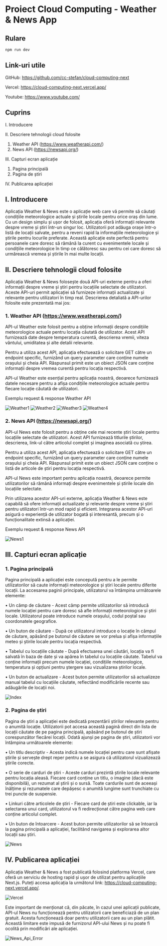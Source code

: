# Proiect Cloud Computing - Weather & News App

## Rulare

```bash
npm run dev
```

## Link-uri utile

GitHub: https://github.com/cc-stefan/cloud-computing-next

Vercel: https://cloud-computing-next.vercel.app/

Youtube: https://www.youtube.com/

## Cuprins

I. Introducere

II. Descriere tehnologii cloud folosite
1. Weather API (https://www.weatherapi.com/)
2. News API (https://newsapi.org/)

III. Capturi ecran aplicație
1. Pagina principală
2. Pagina de știri

IV. Publicarea aplicației

## I. Introducere

Aplicația Weather & News este o aplicație web care vă permite să căutați condițiile meteorologice actuale și știrile locale pentru orice oraș din lume. Cu un design simplu și ușor de folosit, aplicația oferă informații relevante despre vreme și știri într-un singur loc. 	Utilizatorii pot adăuga orașe într-o listă de locații salvate, pentru a reveni rapid la informațiile meteorologice și știrile pentru locurile preferate. Această aplicație este perfectă pentru persoanele care doresc să rămână la curent cu evenimentele locale și condițiile meteorologice în timp ce călătoresc sau pentru cei care doresc să urmărească vremea și știrile în mai multe locații.

## II. Descriere tehnologii cloud folosite

Aplicația Weather & News folosește două API-uri externe pentru a oferi informații despre vreme și știri pentru locațiile selectate de utilizatori. Aceste API-uri permit aplicației să furnizeze informații actualizate și relevante pentru utilizatori în timp real. Descrierea detaliată a API-urilor folosite este prezentată mai jos:

### 1. Weather API (https://www.weatherapi.com/)

API-ul Weather este folosit pentru a obține informații despre condițiile meteorologice actuale pentru locația căutată de utilizator. Acest API furnizează date despre temperatura curentă, descrierea vremii, viteza vântului, umiditatea și alte detalii relevante.

Pentru a utiliza acest API, aplicația efectuează o solicitare GET către un endpoint specific, furnizând un query parameter care conține numele orașului și cheia API. Răspunsul primit este un obiect JSON care conține informații despre vremea curentă pentru locația respectivă.

API-ul Weather este esențial pentru aplicația noastră, deoarece furnizează datele necesare pentru a afișa condițiile meteorologice actuale pentru fiecare locație căutată de utilizatori.

Exemplu request & response Weather API

![Weather1](public/weather1.png)
![Weather2](public/weather2.png)
![Weather3](public/weather3.png)
![Weather4](public/weather4.png)

### 2. News API (https://newsapi.org/)

API-ul News este folosit pentru a obține cele mai recente știri locale pentru locațiile selectate de utilizatori. Acest API furnizează titlurile știrilor, descrierea, link-ul către articolul complet și imaginea asociată cu știrea.

Pentru a utiliza acest API, aplicația efectuează o solicitare GET către un endpoint specific, furnizând un query parameter care conține numele orașului și cheia API. Răspunsul primit este un obiect JSON care conține o listă de articole de știri pentru locația respectivă.

API-ul News este important pentru aplicația noastră, deoarece permite utilizatorilor să rămână informați despre evenimentele și știrile locale din locațiile selectate.

Prin utilizarea acestor API-uri externe, aplicația Weather & News este capabilă să ofere informații actualizate și relevante despre vreme și știri pentru utilizatori într-un mod rapid și eficient. Integrarea acestor API-uri asigură o experiență de utilizator bogată și interesantă, precum și o funcționalitate extinsă a aplicației.

Exemplu request & response News API

![News1](public/news1.png)

## III. Capturi ecran aplicație

### 1. Pagina principală

Pagina principală a aplicației este concepută pentru a le permite utilizatorilor să caute informații meteorologice și știri locale pentru diferite locații. La accesarea paginii principale, utilizatorul va întâmpina următoarele elemente:

•	Un câmp de căutare - Acest câmp permite utilizatorilor să introducă numele locației pentru care doresc să afle informații meteorologice și știri locale. Utilizatorul poate introduce numele orașului, codul poștal sau coordonatele geografice.

•	Un buton de căutare - După ce utilizatorul introduce o locație în câmpul de căutare, apăsând pe butonul de căutare se vor prelua și afișa informațiile meteo și știrile locale pentru locația respectivă.

•	Tabelul cu locațiile căutate - După efectuarea unei căutări, locația va fi salvată în baza de date și va apărea în tabelul cu locațiile căutate. Tabelul va conține informații precum numele locației, condițiile meteorologice, temperatura și opțiuni pentru ștergere sau vizualizarea știrilor locale.

•	Un buton de actualizare - Acest buton permite utilizatorilor să actualizeze manual tabelul cu locațiile căutate, reflectând modificările recente sau adăugările de locații noi.

![Index](public/index.png)

### 2. Pagina de știri

   Pagina de știri a aplicației este dedicată prezentării știrilor relevante pentru o anumită locație. Utilizatorii pot accesa această pagină direct din lista de locații căutate de pe pagina principală, apăsând pe butonul de știri corespunzător fiecărei locații. Odată ajunși pe pagina de știri, utilizatorii vor întâmpina următoarele elemente:

•	Un titlu descriptiv - Acesta indică numele locației pentru care sunt afișate știrile și servește drept reper pentru a se asigura că utilizatorul vizualizează știrile corecte.

•	O serie de carduri de știri - Aceste carduri prezintă știrile locale relevante pentru locația aleasă. Fiecare card conține un titlu, o imagine (dacă este disponibilă), un rezumat al știrii și o sursă. Toate cardurile sunt de aceeași înălțime și rezumatele care depășesc o anumită lungime sunt trunchiate cu trei puncte de suspensie.

•	Linkuri către articolele de știri - Fiecare card de știri este clickable, iar la selectarea unui card, utilizatorul va fi redirecționat către pagina web care conține articolul complet.

•	Un buton de întoarcere - Acest buton permite utilizatorilor să se întoarcă la pagina principală a aplicației, facilitând navigarea și explorarea altor locații sau știri.

![News](public/news.png)

## IV. Publicarea aplicației

Aplicația Weather & News a fost publicată folosind platforma Vercel, care oferă un serviciu de hosting rapid și ușor de utilizat pentru aplicațiile Next.js. Puteți accesa aplicația la următorul link: https://cloud-computing-next.vercel.app/.

![Vercel](public/vercel.png)

Este important de menționat că, din păcate, în cazul unei aplicații publicate, API-ul News nu funcționează pentru utilizatorii care beneficiază de un plan gratuit. Acesta funcționează doar pentru utilizatorii care au un plan plătit. Această limitare este impusă de furnizorul API-ului News și nu poate fi ocolită prin modificări ale aplicației.

![News_Api_Error](public/newsapierror.png)
